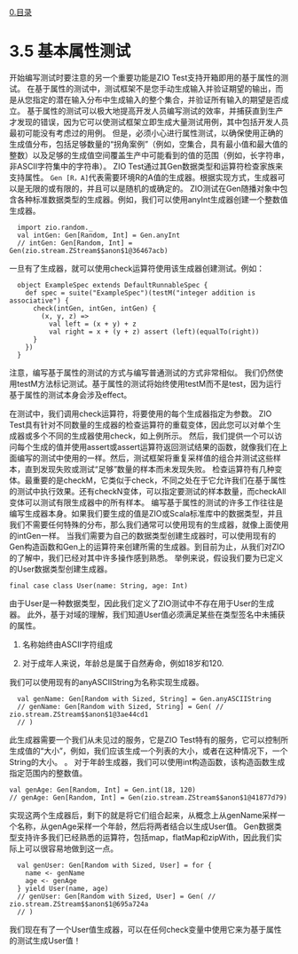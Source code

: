 [0.目录](../0.目录.md)
# 3.5 基本属性测试

开始编写测试时要注意的另一个重要功能是ZIO Test支持开箱即用的基于属性的测试。
在基于属性的测试中，测试框架不是您手动生成输入并验证期望的输出，而是从您指定的潜在输入分布中生成输入的整个集合，并验证所有输入的期望是否成立。
基于属性的测试可以极大地提高开发人员编写测试的效率，并捕获直到生产才发现的错误，因为它可以使测试框架立即生成大量测试用例，其中包括开发人员最初可能没有考虑过的用例。
但是，必须小心进行属性测试，以确保使用正确的生成值分布，包括足够数量的“拐角案例”（例如，空集合，具有最小值和最大值的整数）以及足够的生成值空间覆盖生产中可能看到的值的范围（例如，长字符串，非ASCII字符集中的字符串）。
ZIO Test通过其Gen数据类型和运算符检查家族来支持属性。 `Gen
[R，A]`代表需要环境R的A值的生成器。根据实现方式，生成器可以是无限的或有限的，并且可以是随机的或确定的。
ZIO测试在Gen随播对象中包含各种标准数据类型的生成器。例如，我们可以使用anyInt生成器创建一个整数值生成器。
```
  import zio.random._
  val intGen: Gen[Random, Int] = Gen.anyInt
  // intGen: Gen[Random, Int] = Gen(zio.stream.ZStream$$anon$1@36467acb)
```

一旦有了生成器，就可以使用check运算符使用该生成器创建测试。例如：

```
  object ExampleSpec extends DefaultRunnableSpec {
    def spec = suite("ExampleSpec")(testM("integer addition is associative") {
      check(intGen, intGen, intGen) {
        (x, y, z) =>
          val left = (x + y) + z
          val right = x + (y + z) assert (left)(equalTo(right))
      }
    })
  }
```

注意，编写基于属性的测试的方式与编写普通测试的方式非常相似。
我们仍然使用testM方法标记测试。基于属性的测试将始终使用testM而不是test，因为运行基于属性的测试本身会涉及effect。

在测试中，我们调用check运算符，将要使用的每个生成器指定为参数。 ZIO
Test具有针对不同数量的生成器的检查运算符的重载变体，因此您可以对单个生成器或多个不同的生成器使用check，如上例所示。
然后，我们提供一个可以访问每个生成的值并使用assert或assert运算符返回测试结果的函数，就像我们在上面编写的测试中使用的一样。然后，测试框架将重复采样值的组合并测试这些样本，直到发现失败或测试“足够”数量的样本而未发现失败。
检查运算符有几种变体。最重要的是checkM，它类似于check，不同之处在于它允许我们在基于属性的测试中执行效果。还有checkN变体，可以指定要测试的样本数量，而checkAll变体可以测试有限生成器中的所有样本。
编写基于属性的测试的许多工作往往是编写生成器本身。如果我们要生成的值是ZIO或Scala标准库中的数据类型，并且我们不需要任何特殊的分布，那么我们通常可以使用现有的生成器，就像上面使用的intGen一样。
当我们需要为自己的数据类型创建生成器时，可以使用现有的Gen构造函数和Gen上的运算符来创建所需的生成器。到目前为止，从我们对ZIO的了解中，我们已经对其中许多操作感到熟悉。
举例来说，假设我们要为已定义的User数据类型创建生成器。

```
final case class User(name: String, age: Int)
```

由于User是一种数据类型，因此我们定义了ZIO测试中不存在用于User的生成器。
此外，基于对域的理解，我们知道User值必须满足某些在类型签名中未捕获的属性。
1. 名称始终由ASCII字符组成

2. 对于成年人来说，年龄总是属于自然寿命，例如18岁和120.

我们可以使用现有的anyASCIIString为名称实现生成器。

```
  val genName: Gen[Random with Sized, String] = Gen.anyASCIIString
  // genName: Gen[Random with Sized, String] = Gen( // zio.stream.ZStream$$anon$1@3ae44cd1
  // )
```

此生成器需要一个我们从未见过的服务，它是ZIO
Test特有的服务，它可以控制所生成值的“大小”，例如，我们应该生成一个列表的大小，或者在这种情况下，一个String的大小。
。 对于年龄生成器，我们可以使用int构造函数，该构造函数生成指定范围内的整数值。

```
val genAge: Gen[Random, Int] = Gen.int(18, 120)
// genAge: Gen[Random, Int] = Gen(zio.stream.ZStream$$anon$1@41877d79)
```

实现这两个生成器后，剩下的就是将它们组合起来，从概念上从genName采样一个名称，从genAge采样一个年龄，然后将两者结合以生成User值。 Gen数据类型支持许多我们已经熟悉的运算符，包括map，flatMap和zipWith，因此我们实际上可以很容易地做到这一点。

```
  val genUser: Gen[Random with Sized, User] = for {
    name <- genName
    age <- genAge
  } yield User(name, age)
  // genUser: Gen[Random with Sized, User] = Gen( // zio.stream.ZStream$$anon$1@695a724a
  // )
```

我们现在有了一个User值生成器，可以在任何check变量中使用它来为基于属性的测试生成User值！

